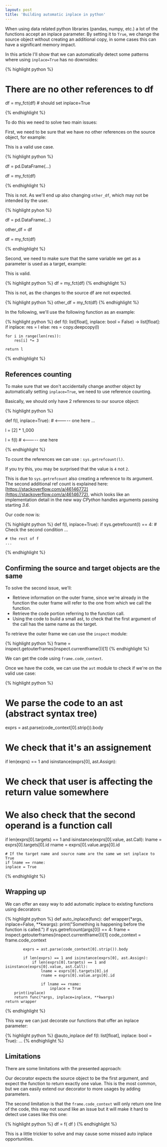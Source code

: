 ```yaml
---
layout: post
title: 'Building automatic inplace in python'
---
```


When using data related python libraries (pandas, numpy, etc.) a lot of the functions accept an inplace parameter. By setting it to `True`, we change the source object without creating an additional copy, in some cases this can have a significant memory impact.

In this article I'll show that we can automatically detect some patterns where using `inplace=True` has no downsides:

{% highlight python %}

# There are no other references to df
df = my_fct(df) # should set inplace=True

{% endhighlight %}

To do this we need to solve two main issues:

First, we need to be sure that we have no other references on the source object, for example:

This is a valid use case.

{% highlight python %}

df = pd.DataFrame(...)

df = my_fct(df)

{% endhighlight %}

This is not. As we'll end up also changing `other_df`, which may not be intended by the user.

{% highlight pyhon %}

df = pd.DataFrame(...)

other_df = df

df = my_fct(df)

{% endhighlight %}

Second, we need to make sure that the same variable we get as a parameter is used as a target, example:

This is valid.

{% highlight python %}
df = my_fct(df)
{% endhighlight %}

This is not, as the changes to the source df are not expected.

{% highlight python %}
other_df = my_fct(df)
{% endhighlight %}

In the following, we'll use the following function as an example:

{% highlight python %}
def f(l: list[float], inplace: bool = False) -> list[float]:
	if inplace:
		res = l
	else:
		res = copy.deepcopy(l)

	for i in range(len(res)):
		res[i] *= 3

	return l

{% endhighlight %}


References counting
-------------------

To make sure that we don't accidentally change another object by automatically setting `inplace=True`, we need to use reference counting.

Basically, we should only have 2 references to our source object:

{% highlight python %}

def f(l, inplace=True): # <----- one here
	...

l = [2] * 1_000

l = f(l) # <----- one here

{% endhighlight %}

To count the references we can use : `sys.getrefcount(l)`.

If you try this, you may be surprised that the value is `4` not `2`.

This is due to `sys.getrefcount` also creating a reference to its argument.
The second additional ref count is explained here: [https://stackoverflow.com/a/46146772](https://stackoverflow.com/a/46146772), which looks like an implementation detail in the new way _CPython_ handles arguments passing starting _3.6_.

Our code now is:

{% highlight python %}
def f(l, inplace=True):
	if sys.getrefcount(l) == 4:
		# Check the second condition
		...

	# the rest of f
	...
{% endhighlight %}

Confirming the source and target objects are the same
-----------------------------------------------------

To solve the second issue, we'll:

* Retrieve information on the outer frame, since we're already in the function the outer frame will refer to the one from which we call the function.
* Retrieve the code portion referring to the function call.
* Using the code to build a small ast, to check that the first argument of the call has the same name as the target.

To retrieve the outer frame we can use the `inspect` module:

{% highlight python %}
frame = inspect.getouterframes(inspect.currentframe())[1]
{% endhighlight %}

We can get the code using `frame.code_context`.

Once we have the code, we can use the `ast` module to check if we're on the valid use case:

{% highlight python %}

# We parse the code to an ast (abstract syntax tree)
exprs = ast.parse(code_context[0].strip()).body

# We check that it's an assignement
if len(exprs) == 1 and isinstance(exprs[0], ast.Assign):
# We check that user is affecting the return value somewhere
# We also check that the second operand is a function call
if len(exprs[0].targets) == 1 and isinstance(exprs[0].value, ast.Call):
    lname = exprs[0].targets[0].id
    rname = exprs[0].value.args[0].id

    # If the target name and source name are the same we set inplace to True
    if lname == rname:
	inplace = True

{% endhighlight %}


Wrapping up
------------

We can offer an easy way to add automatic inplace to existing functions using decorators:

{% highlight python %}
def auto_inplace(func):
    def wrapper(*args, inplace=False, **kwargs):
        print("Something is happening before the function is called.")
        if sys.getrefcount(args[0]) == 4:
            frame = inspect.getouterframes(inspect.currentframe())[1]
            code_context = frame.code_context

            exprs = ast.parse(code_context[0].strip()).body

            if len(exprs) == 1 and isinstance(exprs[0], ast.Assign):
                if len(exprs[0].targets) == 1 and isinstance(exprs[0].value, ast.Call):
                    lname = exprs[0].targets[0].id
                    rname = exprs[0].value.args[0].id

                    if lname == rname:
                        inplace = True
        print(inplace)
        return func(*args, inplace=inplace, **kwargs)
    return wrapper
{% endhighlight %}

This way we can just decorate our functions that offer an inplace parameter:

{% highlight python %}
@auto_inplace
def f(l: list[float], inplace: bool = True):
	...
{% endhighlight %}

Limitations
-----------

There are some limitations with the presented approach:

Our decorator expects the source object to be the first argument, and expect the function to return exactly one value. This is the most common, but we can easily extend our decorator to more usages by adding parameters.

The second limitation is that the `frame.code_context` will only return one line of the code, this may not sound like an issue but it will make it hard to detect use cases like this one:

{% highlight python %}
df = f(
	df
)
{% endhighlight %}

This is a little trickier to solve and may cause some missed auto inplace opportunities.



